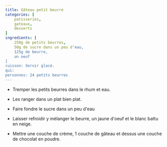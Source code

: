 ```yaml
---
title: Gâteau petit beurre
categories: [
    patisseries,
    gateaux,
    desserts
]
ingredients: [
    250g de petits beurres,
    50g de sucre dans un peu d'eau,
    125g de beurre,
    un oeuf 
]
cuisson: Servir glacé.
qui: 
personnes: 24 petits beurres
---
```


* Tremper les petits beurres dans le rhum et eau.
* Les ranger dans un plat bien plat.
* Faire fondre le sucre dans un peu d'eau
* Laisser refroidir y mélanger le beurre, un jaune d'oeuf et le blanc battu en neige.

* Mettre une couche de crème, 1 couche de gâteau et dessus une couche de chocolat en poudre. 